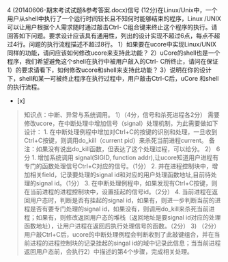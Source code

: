 4
(20140606-期末考试试题&参考答案.docx)信号
(12分)在Linux/Unix中，一个用户从shell中执行了一个运行时间较长且不知何时能够结束的程序，Linux
/UNIX可以让用户根据个人需求随时通过敲击Ctrl-
C组合键来终止这个程序的执行。请回答如下问题。要求设计应该具有通用性，列出的设计实现不超过6点，每点不超过4行。问题的执行流程描述不超过8行。
1）如果要在ucore中实现Linux/UNIX同样的功能，请问应该如何修改ucore来支持此功能？
2）uCore的shell也是一个程序，我们希望避免这个shell在执行中被用户敲入的Ctrl-
C所终止，请问在保证1）的要求请看下，如何修改ucore和shell来支持此功能？
3）说明在你的设计下，shell和某一可被终止程序在执行过程中，用户敲击Ctrl-C后，uCore 和shell的执行流程。
- [x]  

> 知识点：中断、异常与系统调用。
> 1）（4分，信号和杀死进程各2分）
> 需要修改ucore，在中断处理中增加信号（signal）处理机制，为此需要做如下设计：
> 1\. 在中断处理例程中增加对Ctrl+C的按键的识别和处理，一旦收到Ctrl+C按键，则调用do_kill（current
> pid）来杀死当前进程current。
> 备注：如果没有说出do_kill函数，但表达了这个处理过程，可以给分。
> 2） 6分
> 1\. 增加系统调用 signal(SIGID, function addr),让ucore知道用户进程有专门的函数处理信号Ctrl+C对应的信号。（1分）
> 2\. 并在进程控制块中，增加相关field，记录要处理的signal id和对应的用户处理函数地址,目前待处理的signal id。（1分）
> 3\. 在中断处理例程中，如果发现有Ctrl+C按键，则在当前进程的进程控制块中，设置挂起的信号id。（2分）
> 4\. 当前进程在返回用户态时，判断是否有挂起的signal id，如果有，则进一步判断当前的进程是否有要专门处理的signal
> id，如果没有，则调用do_kill来杀死当前进程；如果有，则修改返回用户态的堆栈（返回地址是要signal
> id对应的处理函数地址），让用户进程在返回后执行处理信号的函数。（2分）
> 3) （2分）用户敲Ctrl+C后，ucore的中断处理例程会判断收到了此敲键组合，并在当前进程的进程控制块的记录挂起的singal
> id的域中记录此信息；当当前进程返回用户态前，会执行2）中描述的第4个步骤，完成相关处理。  
